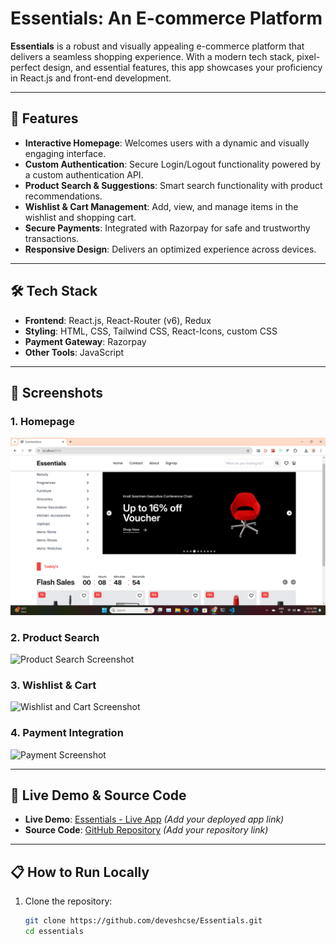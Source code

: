 # Essentials: An E-commerce Platform  

**Essentials** is a robust and visually appealing e-commerce platform that delivers a seamless shopping experience. With a modern tech stack, pixel-perfect design, and essential features, this app showcases your proficiency in React.js and front-end development.  

---

## 🚀 Features  

- **Interactive Homepage**: Welcomes users with a dynamic and visually engaging interface.  
- **Custom Authentication**: Secure Login/Logout functionality powered by a custom authentication API.  
- **Product Search & Suggestions**: Smart search functionality with product recommendations.  
- **Wishlist & Cart Management**: Add, view, and manage items in the wishlist and shopping cart.  
- **Secure Payments**: Integrated with Razorpay for safe and trustworthy transactions.  
- **Responsive Design**: Delivers an optimized experience across devices.  

---

## 🛠️ Tech Stack  

- **Frontend**: React.js, React-Router (v6), Redux  
- **Styling**: HTML, CSS, Tailwind CSS, React-Icons, custom CSS  
- **Payment Gateway**: Razorpay  
- **Other Tools**: JavaScript  

---

## 📸 Screenshots  

### 1. **Homepage**  
![Homepage Screenshot](./screenshots/homepage.png)  

### 2. **Product Search**  
![Product Search Screenshot](./screenshots/search.png)  

### 3. **Wishlist & Cart**  
![Wishlist and Cart Screenshot](./screenshots/wishlist-cart.png)  

### 4. **Payment Integration**  
![Payment Screenshot](./screenshots/payment.png)  

---

## 🔗 Live Demo & Source Code  

- **Live Demo**: [Essentials - Live App](#) *(Add your deployed app link)*  
- **Source Code**: [GitHub Repository](#) *(Add your repository link)*  

---

## 📋 How to Run Locally  

1. Clone the repository:  
   ```bash  
   git clone https://github.com/deveshcse/Essentials.git  
   cd essentials  

